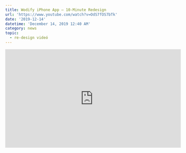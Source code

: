 ```yaml
---
title: Wodify iPhone App – 10-Minute Redesign
url: 'https://www.youtube.com/watch?v=OdS7fOS7bTk'
date: '2019-12-14'
datetime: 'December 14, 2019 12:40 AM'
category: news
topic:
  - re-design videó
---
```

<div class="embed-responsive embed-responsive-16by9">
<iframe width="560" height="315" class="embed-responsive-item" src="https://www.youtube-nocookie.com/embed/OdS7fOS7bTk" loading="lazy" frameborder="0" allow="accelerometer; autoplay; encrypted-media; gyroscope; picture-in-picture" allowfullscreen>     </iframe>
</div>
